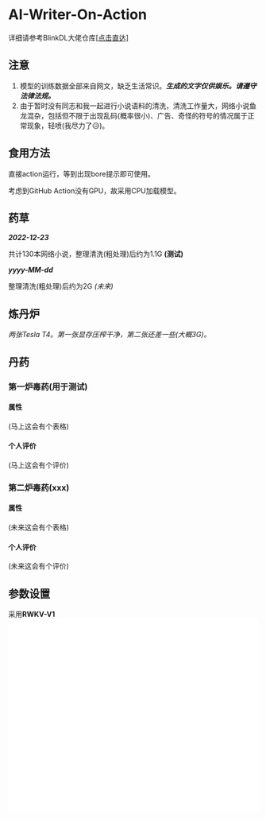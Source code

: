 # AI-Writer-On-Action
详细请参考BlinkDL大佬仓库[[点击直达]](https://github.com/BlinkDL/AI-Writer/)

## 注意
1. 模型的训练数据全部来自网文，缺乏生活常识。***生成的文字仅供娱乐。请遵守法律法规。***
2. 由于暂时没有同志和我一起进行小说语料的清洗，清洗工作量大，网络小说鱼龙混杂，包括但不限于出现乱码(概率很小)、广告、奇怪的符号的情况属于正常现象，轻喷(我尽力了:disappointed_relieved:)。

## 食用方法
直接action运行，等到出现bore提示即可使用。

考虑到GitHub Action没有GPU，故采用CPU加载模型。

## 药草
***2022-12-23***

共计130本网络小说，整理清洗(粗处理)后约为1.1G
**(测试)**

***yyyy-MM-dd***

整理清洗(粗处理)后约为2G *(未来)*

## 炼丹炉
*两张Tesla T4。第一张显存压榨干净，第二张还差一些(大概3G)。*

## 丹药
### 第一炉毒药(用于测试)
#### 属性
(马上这会有个表格)

#### 个人评价
(马上这会有个评价)

### 第二炉毒药(xxx)
#### 属性
(未来这会有个表格)

#### 个人评价
(未来这会有个评价)

## 参数设置
采用**RWKV-V1**
![参数设置](./assets/param.svg)
